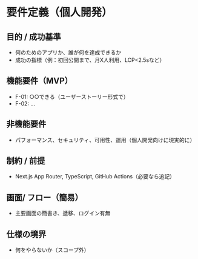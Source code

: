 # 要件定義（個人開発）

## 目的 / 成功基準
- 何のためのアプリか、誰が何を達成できるか
- 成功の指標（例：初回公開まで、月X人利用、LCP<2.5sなど）

## 機能要件（MVP）
- F-01: ○○できる（ユーザーストーリー形式で）
- F-02: …

## 非機能要件
- パフォーマンス、セキュリティ、可用性、運用（個人開発向けに現実的に）

## 制約 / 前提
- Next.js App Router, TypeScript, GitHub Actions（必要なら追記）

## 画面/ フロー（簡易）
- 主要画面の簡書き、遞移、ログイン有無

## 仕様の境界
- 何をやらないか（スコープ外）
